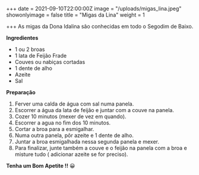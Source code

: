 +++
date = 2021-09-10T22:00:00Z
image = "/uploads/migas_lina.jpeg"
showonlyimage = false
title = "Migas da Lina"
weight = 1

+++
As migas da Dona Idalina são conhecidas em todo o Segodim de Baixo.

**Ingredientes**

* 1 ou 2 broas
* 1 lata de Feijão Frade
* Couves ou nabiças cortadas
* 1 dente de alho
* Azeite
* Sal

**Preparação**

1. Ferver uma calda de água com sal numa panela.
2. Escorrer a água da lata de feijão e juntar com a couve na panela.
3. Cozer 10 minutos (mexer de vez em quando).
4. Escorrer a agua no fim dos 10 minutos.
5. Cortar a broa para a esmigalhar.
6. Numa outra panela, pôr azeite e 1 dente de alho. 
7. Juntar a broa esmigalhada nessa segunda panela e mexer.
8. Para finalizar, junte também a couve e o feijão na panela com a broa e misture tudo ( adicionar azeite se for preciso). 

**Tenha um Bom Apetite !!** 😀